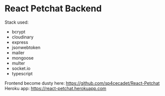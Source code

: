 <h1>React Petchat Backend</h1>

Stack used: 
<ul>
  <li>bcrypt</li>
  <li>cloudinary</li>
  <li>express</li>
  <li>jsonwebtoken</li>
  <li>mailer</li>
  <li>mongoose</li>
  <li>multer</li>
  <li>socket.io</li>
  <li>typescript</li>
</ul>

Frontend become dusty here: https://github.com/sp4cecadet/React-Petchat <br>
Heroku app: https://react-petchat.herokuapp.com
